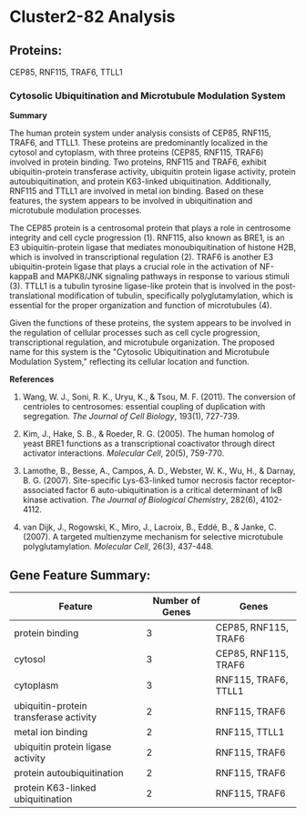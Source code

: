 # Cluster2-82 Analysis

## Proteins: 

CEP85, RNF115, TRAF6, TTLL1

### Cytosolic Ubiquitination and Microtubule Modulation System

**Summary**

The human protein system under analysis consists of CEP85, RNF115, TRAF6, and TTLL1. These proteins are predominantly localized in the cytosol and cytoplasm, with three proteins (CEP85, RNF115, TRAF6) involved in protein binding. Two proteins, RNF115 and TRAF6, exhibit ubiquitin-protein transferase activity, ubiquitin protein ligase activity, protein autoubiquitination, and protein K63-linked ubiquitination. Additionally, RNF115 and TTLL1 are involved in metal ion binding. Based on these features, the system appears to be involved in ubiquitination and microtubule modulation processes.

The CEP85 protein is a centrosomal protein that plays a role in centrosome integrity and cell cycle progression (1). RNF115, also known as BRE1, is an E3 ubiquitin-protein ligase that mediates monoubiquitination of histone H2B, which is involved in transcriptional regulation (2). TRAF6 is another E3 ubiquitin-protein ligase that plays a crucial role in the activation of NF-kappaB and MAPK8/JNK signaling pathways in response to various stimuli (3). TTLL1 is a tubulin tyrosine ligase-like protein that is involved in the post-translational modification of tubulin, specifically polyglutamylation, which is essential for the proper organization and function of microtubules (4).

Given the functions of these proteins, the system appears to be involved in the regulation of cellular processes such as cell cycle progression, transcriptional regulation, and microtubule organization. The proposed name for this system is the "Cytosolic Ubiquitination and Microtubule Modulation System," reflecting its cellular location and function.

**References**

1. Wang, W. J., Soni, R. K., Uryu, K., & Tsou, M. F. (2011). The conversion of centrioles to centrosomes: essential coupling of duplication with segregation. *The Journal of Cell Biology*, 193(1), 727-739.

2. Kim, J., Hake, S. B., & Roeder, R. G. (2005). The human homolog of yeast BRE1 functions as a transcriptional coactivator through direct activator interactions. *Molecular Cell*, 20(5), 759-770.

3. Lamothe, B., Besse, A., Campos, A. D., Webster, W. K., Wu, H., & Darnay, B. G. (2007). Site-specific Lys-63-linked tumor necrosis factor receptor-associated factor 6 auto-ubiquitination is a critical determinant of IκB kinase activation. *The Journal of Biological Chemistry*, 282(6), 4102-4112.

4. van Dijk, J., Rogowski, K., Miro, J., Lacroix, B., Eddé, B., & Janke, C. (2007). A targeted multienzyme mechanism for selective microtubule polyglutamylation. *Molecular Cell*, 26(3), 437-448.

## Gene Feature Summary: 

| Feature | Number of Genes | Genes |
| --- | --- | --- |
| protein binding | 3 | CEP85, RNF115, TRAF6 |
| cytosol | 3 | CEP85, RNF115, TRAF6 |
| cytoplasm | 3 | RNF115, TRAF6, TTLL1 |
| ubiquitin-protein transferase activity | 2 | RNF115, TRAF6 |
| metal ion binding | 2 | RNF115, TTLL1 |
| ubiquitin protein ligase activity | 2 | RNF115, TRAF6 |
| protein autoubiquitination | 2 | RNF115, TRAF6 |
| protein K63-linked ubiquitination | 2 | RNF115, TRAF6 |

